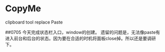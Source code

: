 # CopyMe
clipboard tool replace Paste

##0705
今天完成状态栏入口，window的创建。
遗留的问题是，无法像paste有进入前台和后台的状态。因为要在合适的时机将面板close掉。所以还是要调研下。
